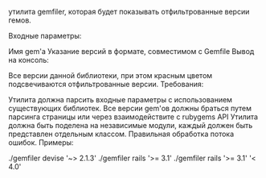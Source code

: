 утилитa gemfiler, которая будет показывать отфильтрованные версии гемов.

Входные параметры:

Имя gem'а
Указание версий в формате, совместимом с Gemfile
Вывод на консоль:

Все версии данной библиотеки, при этом красным цветом подсвечиваются отфильтрованные версии.
Требования:

Утилита должна парсить входные параметры с использованием существующих библиотек.
Все версии gem'ов должны браться путем парсинга страницы или через взаимодействите с rubygems API
Утилита должна быть поделена на независимые модули, каждый должен быть представлен отдельным классом.
Правильная обработка потока ошибок.
Примеры:

./gemfiler devise '~> 2.1.3'
./gemfiler rails '>= 3.1'
./gemfiler rails '>= 3.1' '< 4.0'
